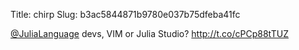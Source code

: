 Title: chirp
Slug: b3ac5844871b9780e037b75dfeba41fc

<a href="http://twitter.com/JuliaLanguage">@JuliaLanguage</a> devs, VIM or Julia Studio? <a href="http://t.co/cPCp88tTUZ">http://t.co/cPCp88tTUZ</a>
